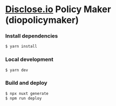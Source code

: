 # [Disclose.io](https://disclose.io) Policy Maker (diopolicymaker)


### Install dependencies
```bash
$ yarn install
```

### Local development
```bash
$ yarn dev
```


### Build and deploy
```bash
$ npx nuxt generate
$ npm run deploy
```